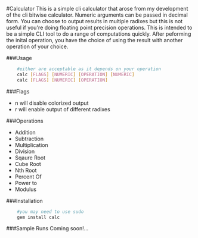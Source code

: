 #Calculator
This is a simple cli calculator that arose from my development of the cli bitwise calculator. Numeric arguments can be passed in decimal form. You can choose to output results in multiple radixes but this is not useful if you're doing floating point precision operations. This is intended to be a simple CLI tool to do a range of computations quickly. After peforming the inital operation, you have the choice of using the result with another operation of your choice.

###Usage
```bash
	#either are acceptable as it depends on your operation
	calc [FLAGS] [NUMERIC] [OPERATION] [NUMERIC]
	calc [FLAGS] [NUMERIC] [OPERATION] 
```
###Flags
* n will disable colorized output
* r will enable output of different radixes

###Operations
* Addition 
* Subtraction
* Multiplication
* Division
* Sqaure Root
* Cube Root
* Nth Root
* Percent Of
* Power to
* Modulus

###Installation
```bash
	#you may need to use sudo
	gem install calc

```
###Sample Runs
Coming soon!...

